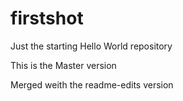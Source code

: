 # firstshot
Just the starting Hello World repository

This is the Master version

Merged weith the readme-edits version
